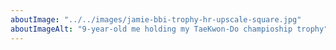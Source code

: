 ```yaml
---
aboutImage: "../../images/jamie-bbi-trophy-hr-upscale-square.jpg"
aboutImageAlt: "9-year-old me holding my TaeKwon-Do champioship trophy"
---
```

